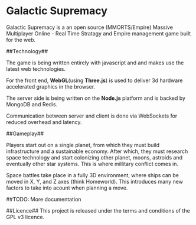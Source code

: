 # Galactic Supremacy

Galactic Supremacy is a an open source (MMORTS/Empire) Massive Multiplayer Online - Real Time Stratagy and Empire management game built for the web.



##Technology##

The game is being written entirely with javascript and and makes use the latest web technologies.

For the front end, **WebGL**(using **Three.js**) is used to deliver 3d hardware accelerated graphics in the browser. 

The server side is being written on the **Node.js** platform and is backed by MongoDB and Redis.

Communication between server and client is done via WebSockets for reduced overhead and latency.



##Gameplay##

Players start out on a single planet, from which they must build infrastructure and a sustainable economy. After which, they must research space technology and start colonizing other planet, moons, astroids and eventually other star systems. This is where millitary conflict comes in.

Space battles take place in a fully 3D environment, where ships can be moved in X, Y, and Z axes (think Homeworld). This introduces many new factors to take into acount when planning a move.


##TODO:
More documentation



##Licence##
This project is released under the terms and conditions of the GPL v3 licence.